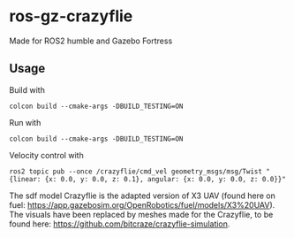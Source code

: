 # ros-gz-crazyflie

Made for ROS2 humble and Gazebo Fortress

## Usage

Build with

    colcon build --cmake-args -DBUILD_TESTING=ON

Run with

    colcon build --cmake-args -DBUILD_TESTING=ON

Velocity control with

    ros2 topic pub --once /crazyflie/cmd_vel geometry_msgs/msg/Twist "{linear: {x: 0.0, y: 0.0, z: 0.1}, angular: {x: 0.0, y: 0.0, z: 0.0}}"


The sdf model Crazyflie is the adapted version of X3 UAV (found here on fuel: https://app.gazebosim.org/OpenRobotics/fuel/models/X3%20UAV). The visuals have been replaced by meshes made for the Crazyflie, to be found here: https://github.com/bitcraze/crazyflie-simulation.